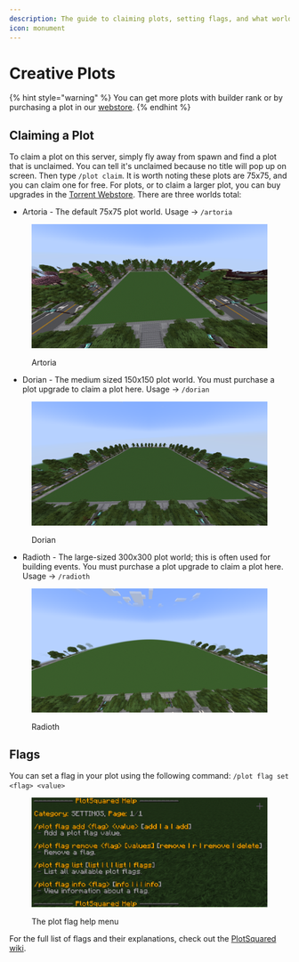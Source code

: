 ```yaml
---
description: The guide to claiming plots, setting flags, and what world to build in.
icon: monument
---
```


# Creative Plots

{% hint style="warning" %}
You can get more plots with builder rank or by purchasing a plot in our [webstore](https://torrent.tebex.io).
{% endhint %}

## Claiming a Plot

To claim a plot on this server, simply fly away from spawn and find a plot that is unclaimed. You can tell it's unclaimed because no title will pop up on screen. Then type `/plot claim`. It is worth noting these plots are 75x75, and you can claim one for free. For plots, or to claim a larger plot, you can buy upgrades in the [Torrent Webstore](https://torrent.tebex.io/category/creative-plots). There are three worlds total:

* Artoria - The default 75x75 plot world. Usage -> `/artoria`

<figure><img src="../.gitbook/assets/2024-05-18_10.59.48.png" alt=""><figcaption><p>Artoria</p></figcaption></figure>

* Dorian - The medium sized 150x150 plot world. You must purchase a plot upgrade to claim a plot here. Usage -> `/dorian`&#x20;

<figure><img src="../.gitbook/assets/2024-05-18_11.00.20.png" alt=""><figcaption><p>Dorian</p></figcaption></figure>

* Radioth - The large-sized 300x300 plot world; this is often used for building events. You must purchase a plot upgrade to claim a plot here. Usage -> `/radioth`&#x20;

<figure><img src="../.gitbook/assets/2024-05-18_11.01.56.png" alt=""><figcaption><p>Radioth</p></figcaption></figure>

## Flags

You can set a flag in your plot using the following command: `/plot flag set <flag> <value>`

<figure><img src="../.gitbook/assets/2024-05-18_19.52.37.png" alt=""><figcaption><p>The plot flag help menu</p></figcaption></figure>

For the full list of flags and their explanations, check out the [PlotSquared wiki](https://intellectualsites.gitbook.io/plotsquared/features/plot-flags).
